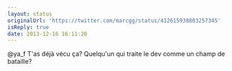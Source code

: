 ```yaml
---
layout: status
originalUrl: 'https://twitter.com/marcgg/status/412615938803257345'
isReply: true
date: 2013-12-16 16:11:20
---
```


@ya_f T'as déjà vécu ça? Quelqu'un qui traite le dev comme un champ de bataille?
